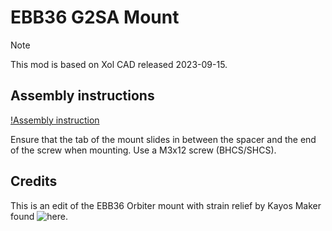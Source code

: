 # EBB36 G2SA Mount

> [!NOTE]
> This mod is based on Xol CAD released 2023-09-15.

## Assembly instructions

[!Assembly instruction](images/assembly.png)

Ensure that the tab of the mount slides in between the spacer and the end of the screw when mounting. Use a M3x12 screw (BHCS/SHCS).

## Credits

This is an edit of the EBB36 Orbiter mount with strain relief by Kayos Maker found ![here](https://github.com/KayosMaker/CANboard_Mounts).